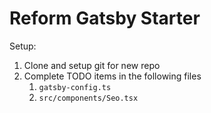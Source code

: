 # Reform Gatsby Starter

Setup:

1. Clone and setup git for new repo
2. Complete TODO items in the following files
   1. `gatsby-config.ts`
   2. `src/components/Seo.tsx`
